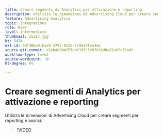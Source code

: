 ```yaml
---
title: Creare segmenti di Analytics per attivazione e reporting
description: Utilizza le dimensioni di Advertising Cloud per creare segmenti per reporting e analisi.
feature: Advertising Analytics
topic: Integrations
role: User
level: Intermediate
thumbnail: 35117.jpg
kt: 5474
exl-id: 0df46be9-bae9-4792-912a-7c95a7fce4ee
source-git-commit: d24bab984f57dbf197c5f6fb39d0a82e6fcf2ad2
workflow-type: tm+mt
source-wordcount: '0'
ht-degree: 0%

---
```


# Creare segmenti di Analytics per attivazione e reporting

Utilizza le dimensioni di Advertising Cloud per creare segmenti per reporting e analisi.

>[!VIDEO](https://video.tv.adobe.com/v/40440/?quality=12&learn=on&captions=ita)
